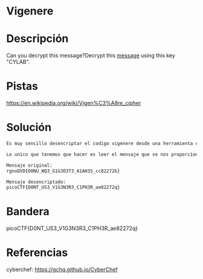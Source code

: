 # Vigenere

# Descripción
Can you decrypt this message?Decrypt this [message](https://artifacts.picoctf.net/c/158/cipher.txt) using this key "CYLAB".
# Pistas
https://en.wikipedia.org/wiki/Vigen%C3%A8re_cipher
# Solución

```bash
Es muy sencillo desencriptar el codigo vigenere desde una herramienta online como cyberchef.

Lo unico que tenemos que hacer es leer el mensaje que se nos proporciona e ingresar la clave para desencriptarlo de la siguiente manera:

Mensaje original:
rgnoDVD{O0NU_WQ3_G1G3O3T3_A1AH3S_cc82272b}

Mensaje desencriptado:
picoCTF{D0NT_US3_V1G3N3R3_C1PH3R_ae82272q}
```

# Bandera
picoCTF{D0NT_US3_V1G3N3R3_C1PH3R_ae82272q}

# Referencias

cyberchef: https://gchq.github.io/CyberChef

